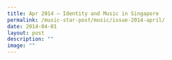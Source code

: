 ```yaml
---
title: Apr 2014 – Identity and Music in Singapore
permalink: /music-star-post/music/issue-2014-april/
date: 2014-04-01
layout: post
description: ""
image: ""
---
```

